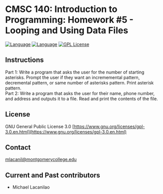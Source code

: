 CMSC 140: Introduction to Programming: Homework #5 - Looping and Using Data Files
====

[![Language](https://img.shields.io/badge/language-C++-red.svg)](https://img.shields.io/badge/language-c++-red.svg)
[![Language](https://img.shields.io/badge/C%2B%2B-11-red.svg)](https://img.shields.io/badge/C%2B%2B-11-red.svg)
[![GPL License](https://img.shields.io/badge/license-GPL-blue.svg)](https://opensource.org/licenses/GPL-3.0/)

Instructions
------------

Part 1: Write a program that asks the user for the number of starting asterisks. Prompt the user if they want an incrememental pattern, decremental pattern, or same number of asterisks pattern. Print asterisk pattern.<br>
Part 2: Write a program that asks the user for their name, phone number, and address and outputs it to a file. Read and print the contents of the file. 

License
-------

GNU General Public License 3.0 [https://www.gnu.org/licenses/gpl-3.0.en.html](https://www.gnu.org/licenses/gpl-3.0.en.html)

Contact
-------

mlacanil@montgomerycollege.edu

Current and Past contributors
-----------------------------

* Michael Lacanilao
